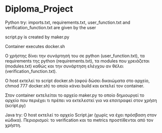 # Diploma_Project
Python try: 
imports.txt, requirements.txt, user_function.txt and verification_function.txt are given by the user

script.py is created by maker.py

Container executes docker.sh

Ο χρήστης δίνει την συνάρτησή του σε python (user_function.txt), τα requirements της python (requirements.txt), τα modules που χρειάζεται (modules.txt) καθώς και την συνάρτηση ελέγχου αν θέλει (verification_function.txt).

O host εκτελεί το script docker.sh (αφού δώσει δικαιώματα στο αρχείο, chmod 777 docker.sh) το οποίο κάνει build και εκτελεί τον container.

Στον container εκτελείται το αρχείο maker.py το οποίο δημιουργεί το αρχείο που περιέχει τι πρέπει να εκτελεστεί για να επσιτραφεί στον χρήση (script.py)


Java try:
O host  εκτελεί το αρχείο Script.jar (χωρίς να έχει πρόσβαση στον κώδικα).
Περιορισμοί: το verification και τα metrics προστίθενται από τον χρήστη.
